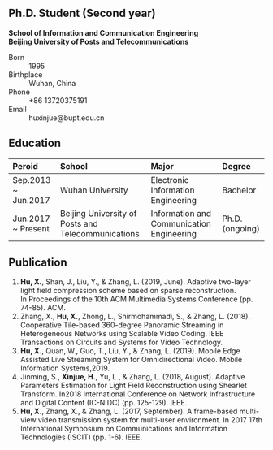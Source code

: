 ## Ph.D. Student (Second year)
 **School of Information and Communication Engineering** <br>
 **Beijing University of Posts and Telecommunications**

<dl>
<dt>Born</dt>
<dd>1995</dd>
<dt>Birthplace</dt>
<dd>Wuhan, China</dd>
<dt>Phone</dt>
<dd>+86 13720375191</dd>
<dt>Email</dt>
<dd>huxinjue@bupt.edu.cn</dd>
</dl>

## Education

|       Peroid              |      School       | Major | Degree |
|:--------------------------|:---------------------------|:--------------|:------------|
| Sep.2013 ~ Jun.2017 | Wuhan University  | Electronic Information Engineering | Bachelor |
| Jun.2017 ~ Present  | Beijing University of Posts and Telecommunications | Information and Communication Engineering  | Ph.D. (ongoing) |

## Publication
1.  **Hu, X.**, Shan, J., Liu, Y., & Zhang, L. (2019, June). Adaptive two-layer light field compression scheme based on sparse reconstruction. In Proceedings of the 10th ACM Multimedia Systems Conference (pp. 74-85). ACM.
2.  Zhang, X., **Hu, X.**, Zhong, L., Shirmohammadi, S., & Zhang, L. (2018). Cooperative Tile-based 360-degree Panoramic Streaming in Heterogeneous Networks using Scalable Video Coding. IEEE Transactions on Circuits and Systems for Video Technology.
3.  **Hu, X.**, Quan, W., Guo, T., Liu, Y., & Zhang, L. (2019). Mobile Edge Assisted Live Streaming System for Omnidirectional Video. Mobile Information Systems,2019.
4.  Jinming, S., **Xinjue, H.**, Yu, L., & Zhang, L. (2018, August). Adaptive Parameters Estimation for Light Field Reconstruction using Shearlet Transform. In2018 International Conference on Network Infrastructure and Digital Content (IC-NIDC) (pp. 125-129). IEEE.
5.  **Hu, X.**, Zhang, X., & Zhang, L. (2017, September). A frame-based multi-view video transmission system for multi-user environment. In 2017 17th International Symposium on Communications and Information Technologies (ISCIT) (pp. 1-6). IEEE.